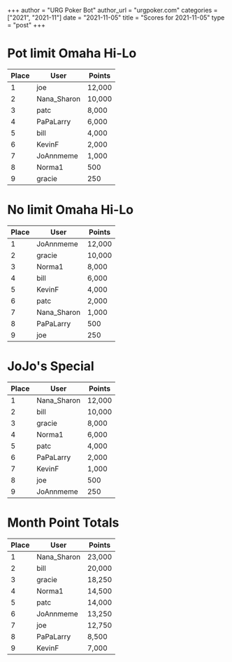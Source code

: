 +++
author = "URG Poker Bot"
author_url = "urgpoker.com"
categories = ["2021", "2021-11"]
date = "2021-11-05"
title = "Scores for 2021-11-05"
type = "post"
+++
# Pot limit Omaha Hi-Lo

| Place | User | Points |
|-------|------|--------|
| 1 | joe | 12,000 |
| 2 | Nana_Sharon | 10,000 |
| 3 | patc | 8,000 |
| 4 | PaPaLarry | 6,000 |
| 5 | bill | 4,000 |
| 6 | KevinF | 2,000 |
| 7 | JoAnnmeme | 1,000 |
| 8 | Norma1 | 500 |
| 9 | gracie | 250 |

# No limit Omaha Hi-Lo

| Place | User | Points |
|-------|------|--------|
| 1 | JoAnnmeme | 12,000 |
| 2 | gracie | 10,000 |
| 3 | Norma1 | 8,000 |
| 4 | bill | 6,000 |
| 5 | KevinF | 4,000 |
| 6 | patc | 2,000 |
| 7 | Nana_Sharon | 1,000 |
| 8 | PaPaLarry | 500 |
| 9 | joe | 250 |

# JoJo's Special

| Place | User | Points |
|-------|------|--------|
| 1 | Nana_Sharon | 12,000 |
| 2 | bill | 10,000 |
| 3 | gracie | 8,000 |
| 4 | Norma1 | 6,000 |
| 5 | patc | 4,000 |
| 6 | PaPaLarry | 2,000 |
| 7 | KevinF | 1,000 |
| 8 | joe | 500 |
| 9 | JoAnnmeme | 250 |

# Month Point Totals

| Place | User | Points |
|-------|------|--------|
| 1 | Nana_Sharon | 23,000 |
| 2 | bill | 20,000 |
| 3 | gracie | 18,250 |
| 4 | Norma1 | 14,500 |
| 5 | patc | 14,000 |
| 6 | JoAnnmeme | 13,250 |
| 7 | joe | 12,750 |
| 8 | PaPaLarry | 8,500 |
| 9 | KevinF | 7,000 |
